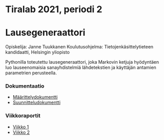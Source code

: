 # Tiralab 2021, periodi 2

# Lausegeneraattori

Opiskelija: Janne Tuukkanen
Koulutusohjelma: Tietojenkäsittelytieteen kandidaatti, Helsingin yliopisto

Pythonilla toteutettu lausegeneraattori, joka Markovin ketjuja hyödyntäen luo lauseenomaisia sanayhdistelmiä lähdetekstien ja käyttäjän antamien parametrien perusteella.

### Dokumentaatio
* [Määrittelydokumentti](https://github.com/jatufin/lausegeneraattori/blob/master/dokumentaatio/maarittelydokumentti.md)
* [Suunnitteludokumentti](https://github.com/jatufin/lausegeneraattori/blob/master/dokumentaatio/suunnitteludokumentti.md)


### Viikkoraportit
* [Viikko 1](https://github.com/jatufin/lausegeneraattori/blob/master/dokumentaatio/viikkoraportti-01.md)
* [Viikko 2](https://github.com/jatufin/lausegeneraattori/blob/master/dokumentaatio/viikkoraportti-02.md)

